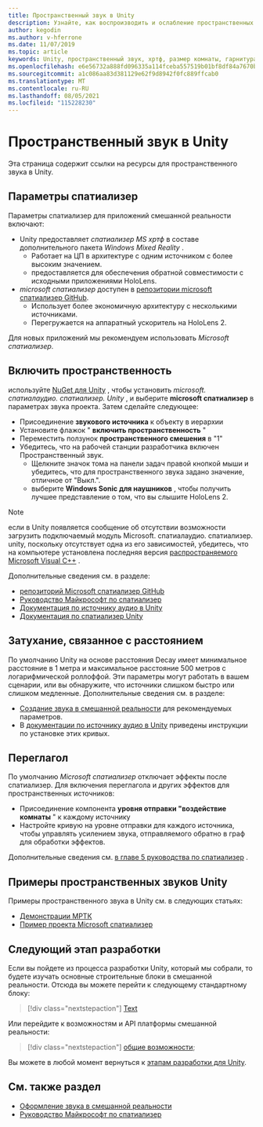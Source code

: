 ```yaml
---
title: Пространственный звук в Unity
description: Узнайте, как воспроизводить и ослабление пространственных звуков из определенной трехмерной точки в сцене Unity с помощью примеров.
author: kegodin
ms.author: v-hferrone
ms.date: 11/07/2019
ms.topic: article
keywords: Unity, пространственный звук, хртф, размер комнаты, гарнитура смешанной реальности, гарнитура windows mixed reality, гарнитура виртуальной реальности, мртк, смешанная реальность набор средств, спатиализер, переглагол
ms.openlocfilehash: e6e56732a888fd096335a114fceba557519b01bf8df84a7670b9265f46c75a34
ms.sourcegitcommit: a1c086aa83d381129e62f9d8942f0fc889ffcab0
ms.translationtype: MT
ms.contentlocale: ru-RU
ms.lasthandoff: 08/05/2021
ms.locfileid: "115228230"
---
```

# <a name="spatial-sound-in-unity"></a>Пространственный звук в Unity

Эта страница содержит ссылки на ресурсы для пространственного звука в Unity.

## <a name="spatializer-options"></a>Параметры спатиализер

Параметры спатиализер для приложений смешанной реальности включают:
* Unity предоставляет *спатиализер MS хртф* в составе дополнительного пакета *Windows Mixed Reality* .
  * Работает на ЦП в архитектуре с одним источником с более высоким значением.
  * предоставляется для обеспечения обратной совместимости с исходными приложениями HoloLens.
* *microsoft спатиализер* доступен в [репозитории microsoft спатиализер GitHub](https://github.com/microsoft/spatialaudio-unity).
  * Использует более экономичную архитектуру с несколькими источниками.
  * Перегружается на аппаратный ускоритель на HoloLens 2. 

Для новых приложений мы рекомендуем использовать *Microsoft спатиализер*.

## <a name="enable-spatialization"></a>Включить пространственность

используйте [NuGet для Unity](https://github.com/GlitchEnzo/NuGetForUnity/releases/latest) , чтобы установить _microsoft. спатиалаудио. спатиализер. Unity_ , и выберите **microsoft спатиализер** в параметрах звука проекта. Затем сделайте следующее:
* Присоединение **звукового источника** к объекту в иерархии
* Установите флажок " **включить пространственность** "
* Переместить ползунок **пространственного смешения** в "1"
* Убедитесь, что на рабочей станции разработчика включен Пространственный звук. 
    * Щелкните значок тома на панели задач правой кнопкой мыши и убедитесь, что для пространственного звука задано значение, отличное от "Выкл.". 
    * выберите **Windows Sonic для наушников** , чтобы получить лучшее представление о том, что вы слышите HoloLens 2.

>[!NOTE]
>если в Unity появляется сообщение об отсутствии возможности загрузить подключаемый модуль Microsoft. спатиалаудио. спатиализер. unity, поскольку отсутствует одна из его зависимостей, убедитесь, что на компьютере установлена последняя версия [распространяемого Microsoft Visual C++](https://support.microsoft.com/en-us/help/2977003/the-latest-supported-visual-c-downloads) .

Дополнительные сведения см. в разделе:
* [репозиторий Microsoft спатиализер GitHub](https://github.com/microsoft/spatialaudio-unity)
* [Руководство Майкрософт по спатиализер](tutorials/unity-spatial-audio-ch1.md)
* [Документация по источнику аудио в Unity](https://docs.unity3d.com/2019.3/Documentation/Manual/class-AudioSource.html)
* [Документация по спатиализер Unity](https://docs.unity3d.com/Manual/VRAudioSpatializer.html)

## <a name="distance-based-attenuation"></a>Затухание, связанное с расстоянием

По умолчанию Unity на основе расстояния Decay имеет минимальное расстояние в 1 метра и максимальное расстояние 500 метров с логарифмической роллоффой. Эти параметры могут работать в вашем сценарии, или вы обнаружите, что источники слишком быстро или слишком медленные. Дополнительные сведения см. в разделе:
* [Создание звука в смешанной реальности](../../design/spatial-sound-design.md) для рекомендуемых параметров.
* В [документации по источнику аудио в Unity](https://docs.unity3d.com/2019.3/Documentation/Manual/class-AudioSource.html) приведены инструкции по установке этих кривых.

## <a name="reverb"></a>Переглагол

По умолчанию _Microsoft спатиализер_ отключает эффекты после спатиализер. Для включения переглагола и других эффектов для пространственных источников:
* Присоединение компонента **уровня отправки "воздействие комнаты** " к каждому источнику
* Настройте кривую на уровне отправки для каждого источника, чтобы управлять усилением звука, отправляемого обратно в граф для обработки эффектов.

Дополнительные сведения см. [в главе 5 руководства по спатиализер](tutorials/unity-spatial-audio-ch5.md) .

## <a name="unity-spatial-sound-examples"></a>Примеры пространственных звуков Unity

Примеры пространственного звука в Unity см. в следующих статьях:
* [Демонстрации МРТК](https://github.com/microsoft/MixedRealityToolkit-Unity/tree/mrtk_release/Assets/MixedRealityToolkit.Examples/Demos/Audio)
* [Пример проекта Microsoft спатиализер](https://github.com/microsoft/spatialaudio-unity/tree/master/Samples/MicrosoftSpatializerSample)

## <a name="next-development-checkpoint"></a>Следующий этап разработки

Если вы пойдете из процесса разработки Unity, который мы собрали, то будете изучать основные строительные блоки в смешанной реальности. Отсюда вы можете перейти к следующему стандартному блоку:

> [!div class="nextstepaction"]
> [Text](text-in-unity.md)

Или перейдите к возможностям и API платформы смешанной реальности:

> [!div class="nextstepaction"]
> [общие возможности](shared-experiences-in-unity.md);

Вы можете в любой момент вернуться к [этапам разработки для Unity](unity-development-overview.md#2-core-building-blocks).

## <a name="see-also"></a>См. также раздел

* [Оформление звука в смешанной реальности](../../design/spatial-sound-design.md)
* [Руководство Майкрософт по спатиализер](tutorials/unity-spatial-audio-ch1.md)
